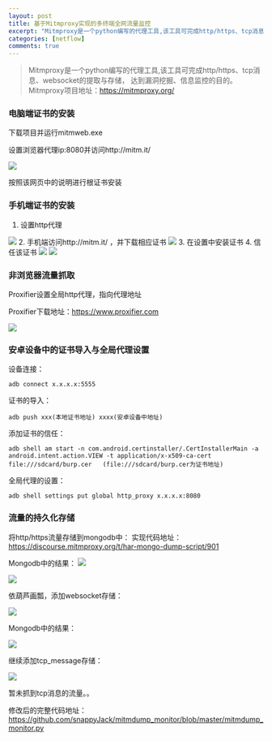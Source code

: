 ```yaml
---
layout: post
title: 基于Mitmproxy实现的多终端全网流量监控 
excerpt: "Mitmproxy是一个python编写的代理工具,该工具可完成http/https、tcp消息、websocket的提取与存储， 达到漏洞挖掘、信息监控的目的。"
categories: [netflow]
comments: true
---
```

> Mitmproxy是一个python编写的代理工具,该工具可完成http/https、tcp消息、websocket的提取与存储， 达到漏洞挖掘、信息监控的目的。Mitmproxy项目地址：https://mitmproxy.org/

### 电脑端证书的安装

下载项目并运行mitmweb.exe

设置浏览器代理ip:8080并访问http://mitm.it/

<img src=https://raw.githubusercontent.com/snappyJack/snappyjack.github.io/master/img/mitmproxy(1).png>

按照该网页中的说明进行根证书安装

### 手机端证书的安装
1. 设置http代理
<img src=https://raw.githubusercontent.com/snappyJack/snappyjack.github.io/master/img/mitmproxy(2).png>
2. 手机端访问http://mitm.it/ ，并下载相应证书
<img src=https://raw.githubusercontent.com/snappyJack/snappyjack.github.io/master/img/mitmproxy(3).jpg>
3.	在设置中安装证书
4.	信任该证书
<img src=https://raw.githubusercontent.com/snappyJack/snappyjack.github.io/master/img/mitmproxy(4).png>

<img src=https://raw.githubusercontent.com/snappyJack/snappyjack.github.io/master/img/mitmproxy(5).png>

### 非浏览器流量抓取
Proxifier设置全局http代理，指向代理地址

Proxifier下载地址：https://www.proxifier.com

<img src=https://raw.githubusercontent.com/snappyJack/snappyjack.github.io/master/img/mitmproxy(6).png>

### 安卓设备中的证书导入与全局代理设置
设备连接：
```
adb connect x.x.x.x:5555
```
证书的导入：
```
adb push xxx(本地证书地址) xxxx(安卓设备中地址)
```
添加证书的信任：
```
adb shell am start -n com.android.certinstaller/.CertInstallerMain -a android.intent.action.VIEW -t application/x-x509-ca-cert file:///sdcard/burp.cer   (file:///sdcard/burp.cer为证书地址)
```
全局代理的设置：
```
adb shell settings put global http_proxy x.x.x.x:8080
```
### 流量的持久化存储
将http/https流量存储到mongodb中：
实现代码地址：https://discourse.mitmproxy.org/t/har-mongo-dump-script/901

Mongodb中的结果：
<img src=https://raw.githubusercontent.com/snappyJack/snappyjack.github.io/master/img/mitmproxy(7).png>

<img src=https://raw.githubusercontent.com/snappyJack/snappyjack.github.io/master/img/mitmproxy(8).png>

依葫芦画瓢，添加websocket存储：

<img src=https://raw.githubusercontent.com/snappyJack/snappyjack.github.io/master/img/mitmproxy(9).png>

Mongodb中的结果：

<img src=https://raw.githubusercontent.com/snappyJack/snappyjack.github.io/master/img/mitmproxy(10).png>

继续添加tcp_message存储：

<img src=https://raw.githubusercontent.com/snappyJack/snappyjack.github.io/master/img/mitmproxy(11).png>

暂未抓到tcp消息的流量。。


修改后的完整代码地址：
https://github.com/snappyJack/mitmdump_monitor/blob/master/mitmdump_monitor.py
